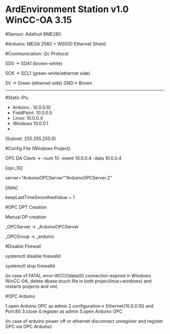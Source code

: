 # ArdEnvironment Station v1.0 WinCC-OA 3.15

#Sensor: Adafruit BME280

#Arduino: MEGA 2560 + W5500 Ethernet Shield

#Communication: i2c Protocol

SD0 -> SDA1 (brown-white)

SCK -> SCL1 (green-white/ethernet side)

5V -> Green (ethernet side)
GND-> Brown

----------------------------------------------------------------------------------------------------


 #Static IPs:
 * Arduino : 10.0.0.10
 * FieldPoint: 10.0.0.5
 * Linux: 10.0.0.4
 * Windows 10.0.0.1
 * 
 (Subnet: 255.255.255.0)

#Config File (Windows Project)

OPC DA Client -> -num 10 -event 10.0.0.4 -data 10.0.0.4

[opc_10]

server="ArduinoOPCServer""ArduinoOPCServer.2"

[data]

keepLastTimeSmoothedValue = 1



#OPC DPT Creation

Manual DP creation

_OPCServer -> _ArduinoOPCServer

_OPCGroup  -> _arduino


#Disable Firewall

systemctl disable firewalld

systemctl stop firewalld

(in case of FATAL error-WCCOdata(0) connection expired in Windows WinCC-0A, delete dbase.touch file in both projec(linux+windows) and restarts projects and vm)

#OPC Arduino

1.open Arduino OPC as admin
2.configuration-> Ethernet(10.0.0.10) and Port:80
3.close
4.register as admin
5.open Arduino OPC

(in case of arduino power off or ethernet disconnect unregister and register OPC via OPC Arduino)


